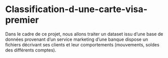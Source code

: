 # Classification-d-une-carte-visa-premier
Dans le cadre de ce projet, nous allons traiter un dataset issu d’une base de données provenant d’un service marketing d’une banque dispose un fichiers décrivant ses clients et leur comportements (mouvements, soldes des différents comptes).

